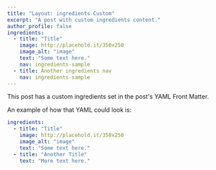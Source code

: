```yaml
---
title: "Layout: ingredients Custom"
excerpt: "A post with custom ingredients content."
author_profile: false
ingredients:
  - title: "Title"
    image: http://placehold.it/350x250
    image_alt: "image"
    text: "Some text here."
    nav: ingredients-sample
  - title: Another ingredients nav
    nav: ingredients-sample
---
```


This post has a custom ingredients set in the post's YAML Front Matter.

An example of how that YAML could look is:

```yaml
ingredients:
  - title: "Title"
    image: http://placehold.it/350x250
    image_alt: "image"
    text: "Some text here."
  - title: "Another Title"
    text: "More text here."
```
